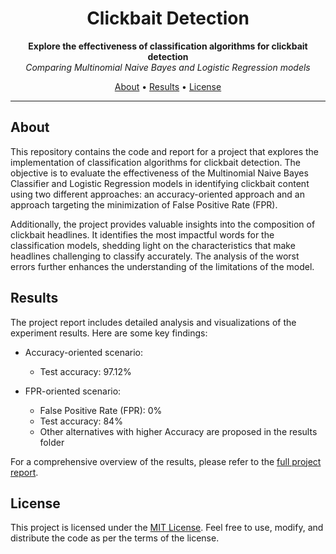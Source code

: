 <h1 align="center">Clickbait Detection</h1>

<p align="center">
  <b>Explore the effectiveness of classification algorithms for clickbait detection</b>
  <br>
  <i>Comparing Multinomial Naive Bayes and Logistic Regression models</i>
</p>

<p align="center">
  <a href="#about">About</a> •
  <a href="#results">Results</a> •
  <a href="#license">License</a>
</p>

---

## About

This repository contains the code and report for a project that explores the implementation of classification algorithms for clickbait detection. The objective is to evaluate the effectiveness of the Multinomial Naive Bayes Classifier and Logistic Regression models in identifying clickbait content using two different approaches: an accuracy-oriented approach and an approach targeting the minimization of False Positive Rate (FPR).

Additionally, the project provides valuable insights into the composition of clickbait headlines. It identifies the most impactful words for the classification models, shedding light on the characteristics that make headlines challenging to classify accurately. The analysis of the worst errors further enhances the understanding of the limitations of the model.

## Results

The project report includes detailed analysis and visualizations of the experiment results. Here are some key findings:

- Accuracy-oriented scenario:
  - Test accuracy: 97.12%

- FPR-oriented scenario:
  - False Positive Rate (FPR): 0%
  - Test accuracy: 84%
  - Other alternatives with higher Accuracy are proposed in the results folder

For a comprehensive overview of the results, please refer to the [full project report](https://github.com/AndreaAlberti07/Clickbait-Detection-ML/blob/main/report/CD_report_Alberti.pdf).


## License

This project is licensed under the [MIT License](https://github.com/AndreaAlberti07/Clickbait-Detection-ML/blob/main/LICENSE). Feel free to use, modify, and distribute the code as per the terms of the license.

